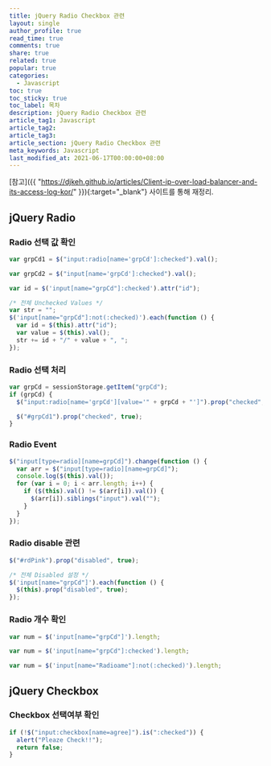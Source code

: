 ```yaml
---
title: jQuery Radio Checkbox 관련
layout: single
author_profile: true
read_time: true
comments: true
share: true
related: true
popular: true
categories:
  - Javascript
toc: true
toc_sticky: true
toc_label: 목차
description: jQuery Radio Checkbox 관련
article_tag1: Javascript
article_tag2:
article_tag3:
article_section: jQuery Radio Checkbox 관련
meta_keywords: Javascript
last_modified_at: 2021-06-17T00:00:00+08:00
---
```


[참고]({{ "https://djkeh.github.io/articles/Client-ip-over-load-balancer-and-its-access-log-kor/" }}){:target="\_blank"} 사이트를 통해 재정리.

## jQuery Radio

### Radio 선택 값 확인

```javascript
var grpCd1 = $("input:radio[name='grpCd']:checked").val();

var grpCd2 = $("input[name='grpCd']:checked").val();

var id = $('input[name="grpCd"]:checked').attr("id");

/* 전체 Unchecked Values */
var str = "";
$('input[name="grpCd"]:not(:checked)').each(function () {
  var id = $(this).attr("id");
  var value = $(this).val();
  str += id + "/" + value + ", ";
});
```

### Radio 선택 처리

```javascript
var grpCd = sessionStorage.getItem("grpCd");
if (grpCd) {
  $("input:radio[name='grpCd'][value='" + grpCd + "']").prop("checked", true);

  $("#grpCd1").prop("checked", true);
}
```

### Radio Event

```javascript
$("input[type=radio][name=grpCd]").change(function () {
  var arr = $("input[type=radio][name=grpCd]");
  console.log($(this).val());
  for (var i = 0; i < arr.length; i++) {
    if ($(this).val() != $(arr[i]).val()) {
      $(arr[i]).siblings("input").val("");
    }
  }
});
```

### Radio disable 관련

```javascript
$("#rdPink").prop("disabled", true);

/* 전체 Disabled 설정 */
$('input[name="grpCd"]').each(function () {
  $(this).prop("disabled", true);
});
```

### Radio 개수 확인

```javascript
var num = $('input[name="grpCd"]').length;

var num = $('input[name="grpCd"]:checked').length;

var num = $('input[name="Radioame"]:not(:checked)').length;
```

## jQuery Checkbox

### Checkbox 선택여부 확인

```javascript
if (!$("input:checkbox[name=agree]").is(":checked")) {
  alert("Pleaze Check!!");
  return false;
}
```
